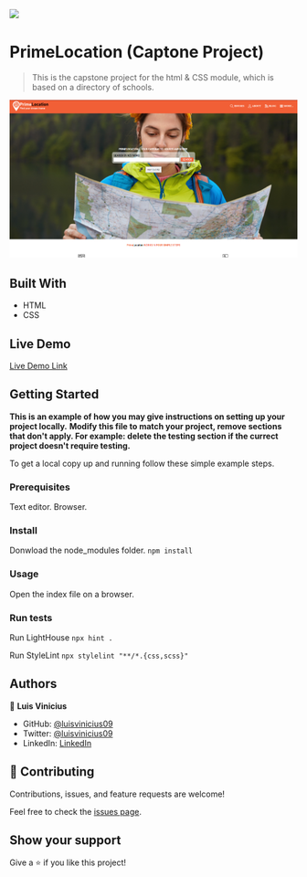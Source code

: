 ![](https://img.shields.io/badge/Microverse-blueviolet)

# PrimeLocation (Captone Project)

> This is the capstone project for the html & CSS module, which is based on a directory of schools.

![screenshot](./app_screenshot.png)

<!-- Additional description about the project and its features. -->

## Built With

- HTML
- CSS

## Live Demo

[Live Demo Link](https://luisvinicius09.github.io/capstone-one/)


## Getting Started

**This is an example of how you may give instructions on setting up your project locally.**
**Modify this file to match your project, remove sections that don't apply. For example: delete the testing section if the currect project doesn't require testing.**


To get a local copy up and running follow these simple example steps.

### Prerequisites

Text editor.
Browser.

### Install

Donwload the node_modules folder.
`npm install`

### Usage

Open the index file on a browser.

### Run tests

Run LightHouse
`npx hint .`

Run StyleLint
`npx stylelint "**/*.{css,scss}"`


## Authors

👤 **Luis Vinicius**

- GitHub: [@luisvinicius09](https://github.com/luisvinicius09)
- Twitter: [@luisvinicius09](https://twitter.com/twitterhandle)
- LinkedIn: [LinkedIn](https://linkedin.com/in/luis-vinicius)

## 🤝 Contributing

Contributions, issues, and feature requests are welcome!

Feel free to check the [issues page](https://github.com/luisvinicius09/capstone-one/issues).

## Show your support

Give a ⭐️ if you like this project!
